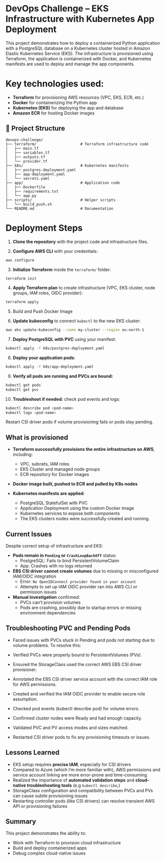 # DevOps Challenge – EKS Infrastructure with Kubernetes App Deployment

This project demonstrates how to deploy a containerized Python application with a PostgreSQL database on a Kubernetes cluster hosted in Amazon Elastic Kubernetes Service (EKS). The infrastructure is provisioned using Terraform, the application is containerized with Docker, and Kubernetes manifests are used to deploy and manage the app components.

# Key technologies used:

- **Terraform** for provisioning AWS resources (VPC, EKS, ECR, etc.)
- **Docker** for containerizing the Python app
- **Kubernetes (EKS)** for deploying the app and database
- **Amazon ECR** for hosting Docker images


## 📌 Project Structure

```text
devops-challenge/
├── terraform/                    # Terraform infrastructure code
│   ├── main.tf
│   ├── variables.tf
│   ├── outputs.tf
│   └── provider.tf
├── k8s/                          # Kubernetes manifests
│   ├── postgres-deployment.yaml
│   ├── app-deployment.yaml
│   └── secrets.yaml
├── app/                          # Application code
│   ├── Dockerfile
│   ├── requirements.txt
│   └── app.py
├── scripts/                      # Helper scripts
│   └── build_push.sh
└── README.md                     # Documentation
```
# Deployment Steps

1. **Clone the repository** with the project code and infrastructure files.

2. **Configure AWS CLI** with your credentials:
```bash
aws configure
```

3. **Initialize Terraform** inside the `terraform/` folder:
```bash
terraform init
```

4. **Apply Terraform plan** to create infrastructure (VPC, EKS cluster, node groups, IAM roles, OIDC provider):
```bash
terraform apply
```
5. Build and Push Docker Image

6. **Update kubeconfig** to connect `kubectl` to the new EKS cluster:
```bash
aws eks update-kubeconfig --name my-cluster --region eu-north-1
```


7. **Deploy PostgreSQL with PVC** using your manifest:
```bash
kubectl apply -f k8s/postgres-deployment.yaml
```

8. **Deploy your application pods**:
```bash
kubectl apply -f k8s/app-deployment.yaml
```

9. **Verify all pods are running and PVCs are bound:**
```bash
kubectl get pods
kubectl get pvc
```

10. **Troubleshoot if needed:** check pod events and logs:
```bash
kubectl describe pod <pod-name>
kubectl logs <pod-name>
```
Restart CSI driver pods if volume provisioning fails or pods stay pending.


## What is provisioned

- **Terraform successfully provisions the entire infrastructure on AWS**, including:
  - VPC, subnets, IAM roles
  - EKS Cluster and managed node groups
  - ECR repository for Docker images

- **Docker image built, pushed to ECR and pulled by K8s nodes**

- **Kubernetes manifests are applied**:
  - PostgreSQL StatefulSet with PVC
  - Application Deployment using the custom Docker image
  - Kubernetes services to expose both components
  - The EKS clusters nodes were successfully created and running.

## Current Issues

Despite correct setup of infrastructure and EKS:

- **Pods remain in `Pending` or `CrashLoopBackOff`** status:
  - PostgreSQL: Fails to bind PersistentVolumeClaim
  - App: Crashes with no logs returned
- **EBS CSI driver cannot create volumes** due to missing or misconfigured IAM/OIDC integration
  - Error: `No OpenIDConnect provider found in your account`
  - Attempts to set up IAM OIDC provider ran into AWS CLI or permission issues
- **Manual investigation** confirmed:
  - PVCs can't provision volumes
  - Pods are crashing, possibly due to startup errors or missing environment dependencies

 ## Troubleshooting PVC and Pending Pods

 - Faced issues with PVCs stuck in Pending and pods not starting due to volume problems. To resolve this:

  - Verified PVCs were properly bound to PersistentVolumes (PVs).
  
  - Ensured the StorageClass used the correct AWS EBS CSI driver provisioner.
  
  - Annotated the EBS CSI driver service account with the correct IAM role for AWS permissions.
  
  - Created and verified the IAM OIDC provider to enable secure role assumption.
  
  - Checked pod events (kubectl describe pod) for volume errors.
  
  - Confirmed cluster nodes were Ready and had enough capacity.
  
  - Validated PVC and PV access modes and sizes matched.
  
  - Restarted CSI driver pods to fix any provisioning timeouts or issues.

##  Lessons Learned

- EKS setup requires **precise IAM**, especially for CSI drivers
- Compared to Azure (which I’m more familiar with), AWS permissions and service account linking are more error-prone and time-consuming
- Realized the importance of **automated validation steps** and **cloud-native troubleshooting tools** (e.g  `kubectl describe`,)
- StorageClass configuration and compatibility between PVCs and PVs can cause subtle provisioning issues
- Restarting controller pods (like CSI drivers) can resolve transient AWS API or provisioning failures



##  Summary

This project demonstrates the ability to:

- Work with Terraform to provision cloud infrastructure
- Build and deploy containerized apps
- Debug complex cloud-native issues 
